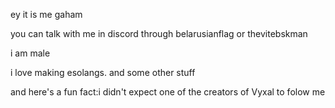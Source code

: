 ey it is me gaham

you can talk with me in discord through belarusianflag or thevitebskman

i am male

i love making esolangs. and some other stuff

and here's a fun fact:i didn't expect one of the creators of Vyxal to folow me
